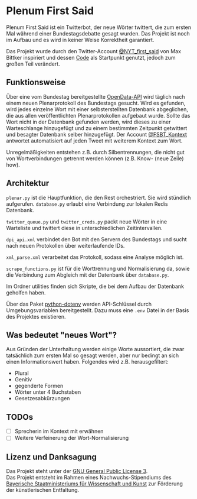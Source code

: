 # Plenum First Said


Plenum First Said ist ein Twitterbot, der neue Wörter twittert, die zum ersten Mal während einer Bundestagsdebatte gesagt wurden. Das Projekt ist noch im Aufbau und es wird in keiner Weise  Korrektheit garantiert. 

Das Projekt wurde durch den Twitter-Account [@NYT_first_said](https://twitter.com/NYT_first_said) von Max Bittker inspiriert und dessen [Code](https://github.com/MaxBittker/nyt-first-said) als Startpunkt genutzt, jedoch zum großen Teil verändert. 

## Funktionsweise

Über eine vom Bundestag bereitgestellte [OpenData-API](https://dip.bundestag.de/%C3%BCber-dip/hilfe/api#content) wird täglich nach einem neuen Plenarprotokoll des Bundestags gesucht. Wird es gefunden, wird jedes einzelne Wort mit einer selbsterstellten Datenbank abgeglichen, die aus allen veröffentlichten Plenarprotokollen aufgebaut wurde. Sollte das Wort nicht in der Datenbank gefunden werden, wird dieses zu einer Warteschlange hinzugefügt und zu einem bestimmten Zeitpunkt getwittert und besagter Datenbank selber hinzugefügt. Der Account [@FSBT_Kontext](https://twitter.com/FSBT_Kontext) antwortet automatisiert auf jeden Tweet mit weiterem Kontext zum Wort.

Unregelmäßigkeiten entstehen z.B. durch Silbentrennungen, die nicht gut von Wortverbindungen getrennt werden können (z.B. Know- (neue Zeile) how). 

## Architektur

`plenar.py` ist die Hauptfunktion, die den Rest orchestriert. Sie wird stündlich aufgerufen. `database.py` erlaubt eine Verbindung zur lokalen Redis Datenbank. 

`twitter_queue.py` und `twitter_creds.py` packt neue Wörter in eine Warteliste und twittert diese in unterschiedlichen Zeitintervallen.

`dpi_api.xml` verbindet den Bot mit den Servern des Bundestags und sucht nach neuen Protokollen über weiterlaufende IDs.

`xml_parse.xml` verarbeitet das Protokoll, sodass eine Analyse möglich ist.

`scrape_functions.py` ist für die Worttrennung und Normalisierung da, sowie die Verbindung zum Abgleich mit der Datenbank über `database.py`. 

Im Ordner utilities finden sich Skripte, die bei dem Aufbau der Datenbank geholfen haben. 

Über das Paket [python-dotenv](https://github.com/theskumar/python-dotenv) werden API-Schlüssel durch Umgebungsvariablen bereitgestellt. Dazu muss eine `.env` Datei in der Basis des Projektes existieren. 


## Was bedeutet "neues Wort"?

Aus Gründen der Unterhaltung werden einige Worte aussortiert, die zwar tatsächlich zum ersten Mal so gesagt werden, aber nur bedingt an sich einen Informationswert haben. Folgendes wird z.B. herausgefiltert:
- Plural
- Genitiv
- gegenderte Formen
- Wörter unter 4 Buchstaben
- Gesetzesabkürzungen

## TODOs
- [ ] Sprecherin im Kontext mit erwähnen  
- [ ] Weitere Verfeinerung der Wort-Normalisierung

## Lizenz und Danksagung

Das Projekt steht unter der [GNU General Public License 3](https://www.gnu.org/licenses/gpl-3.0.de.html).  
Das Projekt entsteht im Rahmen eines Nachwuchs-Stipendiums des [Bayerische Staatministeriums für Wissenschaft und Kunst](https://www.stmwk.bayern.de/) zur Förderung der künstlerischen Entfaltung. 



